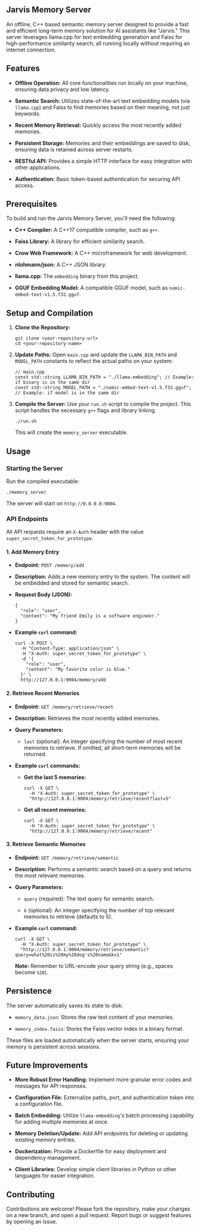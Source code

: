 ## Jarvis Memory Server

An offline, C++ based semantic memory server designed to provide a fast and efficient long-term memory solution for AI assistants like "Jarvis." This server leverages llama.cpp for text embedding generation and Faiss for high-performance similarity search, all running locally without requiring an internet connection.

## Features

- **Offline Operation:** All core functionalities run locally on your machine, ensuring data privacy and low latency.
    
- **Semantic Search:** Utilizes state-of-the-art text embedding models (via `llama.cpp`) and Faiss to find memories based on their meaning, not just keywords.
    
- **Recent Memory Retrieval:** Quickly access the most recently added memories.
    
- **Persistent Storage:** Memories and their embeddings are saved to disk, ensuring data is retained across server restarts.
    
- **RESTful API:** Provides a simple HTTP interface for easy integration with other applications.
    
- **Authentication:** Basic token-based authentication for securing API access.
    
## Prerequisites

To build and run the Jarvis Memory Server, you'll need the following:

- **C++ Compiler:** A C++17 compatible compiler, such as `g++`.
    
- **Faiss Library:** A library for efficient similarity search.
    
- **Crow Web Framework:** A C++ microframework for web development.
    
- **nlohmann/json:** A C++ JSON library.
    
- **llama.cpp:** The `embedding` binary from this project.
    
- **GGUF Embedding Model:** A compatible GGUF model, such as `nomic-embed-text-v1.5.f32.gguf`.
    


## Setup and Compilation

1. **Clone the Repository:**
    
    ```
    git clone <your-repository-url>
    cd <your-repository-name>
    ```
    
2. **Update Paths:** Open `main.cpp` and update the `LLAMA_BIN_PATH` and `MODEL_PATH` constants to reflect the actual paths on your system:
    
    ```
    // main.cpp
    const std::string LLAMA_BIN_PATH = "./llama-embedding"; // Example: if binary is in the same dir
    const std::string MODEL_PATH = "./nomic-embed-text-v1.5.f32.gguf"; // Example: if model is in the same dir
    ```
    
3. **Compile the Server:** Use your `run.sh` script to compile the project. This script handles the necessary `g++` flags and library linking.
    
    ```
    ./run.sh
    ```
    
    This will create the `memory_server` executable.
    
## Usage

### Starting the Server

Run the compiled executable:

```
./memory_server
```

The server will start on `http://0.0.0.0:9004`.

### API Endpoints

All API requests require an `X-Auth` header with the value `super_secret_token_for_prototype`.

#### 1. Add Memory Entry

- **Endpoint:** `POST /memory/add`
    
- **Description:** Adds a new memory entry to the system. The content will be embedded and stored for semantic search.
    
- **Request Body (JSON):**
    
    ```
    {
      "role": "user",
      "content": "My friend Emily is a software engineer."
    }
    ```
    
- **Example `curl` command:**
    
    ```
    curl -X POST \
      -H "Content-Type: application/json" \
      -H "X-Auth: super_secret_token_for_prototype" \
      -d '{
        "role": "user",
        "content": "My favorite color is blue."
      }' \
      http://127.0.0.1:9004/memory/add
    ```
    

#### 2. Retrieve Recent Memories

- **Endpoint:** `GET /memory/retrieve/recent`
    
- **Description:** Retrieves the most recently added memories.
    
- **Query Parameters:**
    
    - `last` (optional): An integer specifying the number of most recent memories to retrieve. If omitted, all short-term memories will be returned.
        
- **Example `curl` commands:**
    
    - **Get the last 5 memories:**
        
        ```
        curl -X GET \
          -H "X-Auth: super_secret_token_for_prototype" \
          "http://127.0.0.1:9004/memory/retrieve/recent?last=5"
        ```
        
    - **Get all recent memories:**
        
        ```
        curl -X GET \
          -H "X-Auth: super_secret_token_for_prototype" \
          "http://127.0.0.1:9004/memory/retrieve/recent"
        ```
        

#### 3. Retrieve Semantic Memories

- **Endpoint:** `GET /memory/retrieve/semantic`
    
- **Description:** Performs a semantic search based on a query and returns the most relevant memories.
    
- **Query Parameters:**
    
    - `query` (required): The text query for semantic search.
        
    - `k` (optional): An integer specifying the number of top relevant memories to retrieve (defaults to 5).
        
- **Example `curl` command:**
    
    ```
    curl -X GET \
      -H "X-Auth: super_secret_token_for_prototype" \
      "http://127.0.0.1:9004/memory/retrieve/semantic?query=what%20is%20my%20dog's%20name&k=1"
    ```
    
    **Note:** Remember to URL-encode your query string (e.g., spaces become `%20`).
    

## Persistence

The server automatically saves its state to disk:

- `memory_data.json`: Stores the raw text content of your memories.
    
- `memory_index.faiss`: Stores the Faiss vector index in a binary format.
    

These files are loaded automatically when the server starts, ensuring your memory is persistent across sessions.



## Future Improvements

- **More Robust Error Handling:** Implement more granular error codes and messages for API responses.
    
- **Configuration File:** Externalize paths, port, and authentication token into a configuration file.
        
- **Batch Embedding:** Utilize `llama-embedding`'s batch processing capability for adding multiple memories at once.
        
- **Memory Deletion/Update:** Add API endpoints for deleting or updating existing memory entries.
    
- **Dockerization:** Provide a Dockerfile for easy deployment and dependency management.
    
- **Client Libraries:** Develop simple client libraries in Python or other languages for easier integration.

## Contributing

Contributions are welcome! Please fork the repository, make your changes on a new branch, and open a pull request. Report bugs or suggest features by opening an issue.